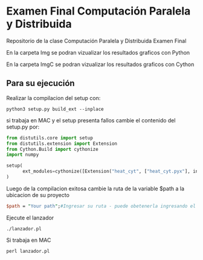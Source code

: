 # Examen Final Computación Paralela y Distribuida
Repositorio de la clase Computación Paralela y Distribuida Examen Final

En la carpeta Img se podran vizualizar los resultados graficos con Python 

En la carpeta ImgC se podran vizualizar los resultados graficos con Cython

## Para su ejecución
Realizar la compilacion del setup con:
```
python3 setup.py build_ext --inplace
```
si trabaja en MAC y el setup presenta fallos cambie el contenido del setup.py por:
```python
from distutils.core import setup
from distutils.extension import Extension
from Cython.Build import cythonize
import numpy

setup(
      ext_modules=cythonize([Extension("heat_cyt", ["heat_cyt.pyx"], include_dirs=[numpy.get_include()])])
)
```
Luego de la compilacion exitosa cambie la ruta de la variable $path a la ubicacion de su proyecto
```perl
$path = "Your path";#Ingresar su ruta - puede obetenerla ingresando el comando 'pwd' en la terminal
```
Ejecute el lanzador
```
./lanzador.pl
```
Si trabaja en MAC
```
perl lanzador.pl
```





